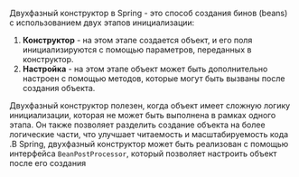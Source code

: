 Двухфазный конструктор в Spring - это способ создания бинов (beans) с использованием двух этапов инициализации:

1. **Конструктор** - на этом этапе создается объект, и его поля инициализируются с помощью параметров, переданных в конструктор.
2. **Настройка** - на этом этапе объект может быть дополнительно настроен с помощью методов, которые могут быть вызваны после создания объекта.

Двухфазный конструктор полезен, когда объект имеет сложную логику инициализации, которая не может быть выполнена в рамках одного этапа. Он также позволяет разделить создание объекта на более логические части, что улучшает читаемость и масштабируемость кода .В Spring, двухфазный конструктор может быть реализован с помощью интерфейса `BeanPostProcessor`, который позволяет настроить объект после его создания